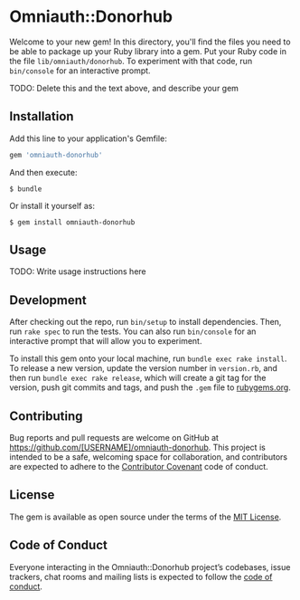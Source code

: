 # Omniauth::Donorhub

Welcome to your new gem! In this directory, you'll find the files you need to be able to package up your Ruby library into a gem. Put your Ruby code in the file `lib/omniauth/donorhub`. To experiment with that code, run `bin/console` for an interactive prompt.

TODO: Delete this and the text above, and describe your gem

## Installation

Add this line to your application's Gemfile:

```ruby
gem 'omniauth-donorhub'
```

And then execute:

    $ bundle

Or install it yourself as:

    $ gem install omniauth-donorhub

## Usage

TODO: Write usage instructions here

## Development

After checking out the repo, run `bin/setup` to install dependencies. Then, run `rake spec` to run the tests. You can also run `bin/console` for an interactive prompt that will allow you to experiment.

To install this gem onto your local machine, run `bundle exec rake install`. To release a new version, update the version number in `version.rb`, and then run `bundle exec rake release`, which will create a git tag for the version, push git commits and tags, and push the `.gem` file to [rubygems.org](https://rubygems.org).

## Contributing

Bug reports and pull requests are welcome on GitHub at https://github.com/[USERNAME]/omniauth-donorhub. This project is intended to be a safe, welcoming space for collaboration, and contributors are expected to adhere to the [Contributor Covenant](http://contributor-covenant.org) code of conduct.

## License

The gem is available as open source under the terms of the [MIT License](http://opensource.org/licenses/MIT).

## Code of Conduct

Everyone interacting in the Omniauth::Donorhub project’s codebases, issue trackers, chat rooms and mailing lists is expected to follow the [code of conduct](https://github.com/[USERNAME]/omniauth-donorhub/blob/master/CODE_OF_CONDUCT.md).
